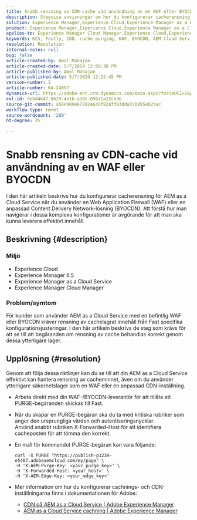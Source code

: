 ```yaml
---
title: Snabb rensning av CDN-cache vid användning av en WAF eller BYOCDN
description: Stegvisa anvisningar om hur du konfigurerar cacherensning för AEM as a Cloud Service när du använder en WAF eller BYOCDN.
solution: Experience Manager,Experience Cloud,Experience Manager as a Cloud Service
product: Experience Manager,Experience Cloud,Experience Manager as a Cloud Service
applies-to: Experience Manager Cloud Manager,Experience Cloud,Experience Manager as a Cloud Service,Experience Manager 6.5
keywords: KCS, Fastly, CDN, cache purging, WAF, BYOCDN, AEM Cloud Service, Imperva, reverse proxy, X-Forwarded-Host, X-AEM-Purge-Key, X-AEM-Edge-Key, curl command, cache invalidation.
resolution: Resolution
internal-notes: null
bug: false
article-created-by: Amol Mahajan
article-created-date: 5/7/2024 12:09:38 PM
article-published-by: Amol Mahajan
article-published-date: 5/7/2024 12:22:45 PM
version-number: 2
article-number: KA-24097
dynamics-url: https://adobe-ent.crm.dynamics.com/main.aspx?forceUCI=1&pagetype=entityrecord&etn=knowledgearticle&id=fe69faa6-6a0c-ef11-9f8a-6045bd006704
exl-id: 9ebd4647-0629-4e1b-a3dc-89b72a22ca36
source-git-commit: a56e90946720246c8f828ff83dda376855eb25ac
workflow-type: tm+mt
source-wordcount: '289'
ht-degree: 2%

---
```


# Snabb rensning av CDN-cache vid användning av en WAF eller BYOCDN


I den här artikeln beskrivs hur du konfigurerar cacherensning för AEM as a Cloud Service när du använder en Web Application Firewall (WAF) eller en anpassad Content Delivery Network-lösning (BYOCDN). Att förstå hur man navigerar i dessa komplexa konfigurationer är avgörande för att man ska kunna leverera effektivt innehåll.

## Beskrivning {#description}


### <b>Miljö</b>

- Experience Cloud
- Experience Manager 6.5
- Experience Manager as a Cloud Service
- Experience Manager Cloud Manager




### <b>Problem/symtom</b>

För kunder som använder AEM as a Cloud Service med en befintlig WAF eller BYOCDN kräver rensning av cachelagrat innehåll från Fast specifika konfigurationsjusteringar. I den här artikeln beskrivs de steg som krävs för att se till att begäranden om rensning av cache behandlas korrekt genom dessa ytterligare lager.


## Upplösning {#resolution}


Genom att följa dessa riktlinjer kan du se till att din AEM as a Cloud Service effektivt kan hantera rensning av cacheminnet, även om du använder ytterligare säkerhetslager som en WAF eller en anpassad CDN-inställning.

- Arbeta direkt med din WAF-/BYOCDN-leverantör för att tillåta att PURGE-begäranden skickas till Fast.
- När du skapar en PURGE-begäran ska du ta med kritiska rubriker som anger den ursprungliga värden och autentiseringsnycklar. <br>    Använd snabbt rubriken X-Forwarded-Host för att identifiera cacheposten för att tömma den korrekt.
- En mall för kommandot PURGE-begäran kan vara följande:




  ```
  curl -X PURGE "https://publish-p1234-e5467.adobeaemcloud.com/my/page" \
  -H 'X-AEM-Purge-Key: <your_purge_key>' \
  -H 'X-Forwarded-Host: <your_host>' \
  -H 'X-AEM-Edge-Key: <your_edge_key>'
  ```




- Mer information om hur du konfigurerar cachnings- och CDN-inställningarna finns i dokumentationen för Adobe:
   - [CDN på AEM as a Cloud Service | Adobe Experience Manager](https://experienceleague.adobe.com/docs/experience-manager-cloud-service/implementing/content-delivery/cdn.html)
   - [AEM as a Cloud Service cachning | Adobe Experience Manager](https://experienceleague.adobe.com/docs/experience-manager-cloud-service/implementing/content-delivery/caching.html)

